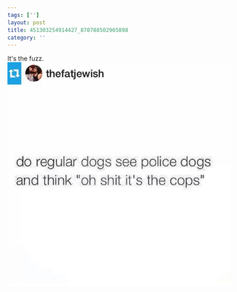 ```yaml
---
tags: ['']
layout: post
title: 451303254914427_870788502965898
category: ''
---
```

It's the fuzz.
![451303254914427_870788502965898](/uploads/2014-12-12-451303254914427_870788502965898.jpg)
